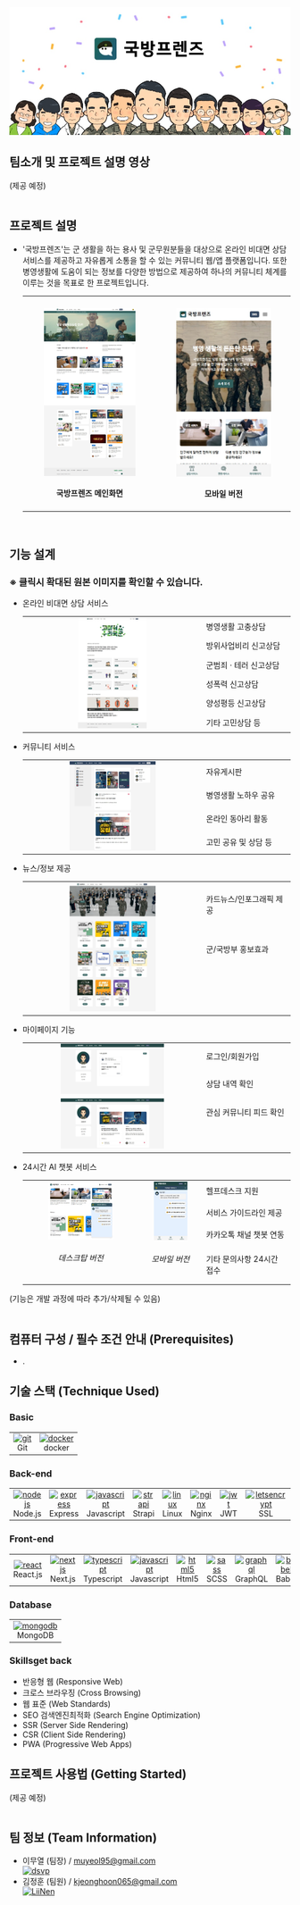 
<p align="center"><img src="/image/LOGO_README.jpg"></p>

## 팀소개 및 프로젝트 설명 영상
(제공 예정)<br><br>

## 프로젝트 설명
 * '국방프렌즈'는 군 생활을 하는 용사 및 군무원분들을 대상으로 온라인 비대면 상담 서비스를 제공하고 자유롭게 소통을 할 수 있는 커뮤니티 웹/앱 플랫폼입니다. 또한 병영생활에 도움이 되는 정보를 다양한 방법으로 제공하여 하나의 커뮤니티 체계를 이루는 것을 목표로 한 프로젝트입니다.
   <table><tbody><tr>
   <td width="50%"><h4 align="center"><a href="https://raw.githubusercontent.com/osamhack2020/WEB_KookbangFriends_Woowahan/master/image/0_HOME.jpg"><img src="/image/0_HOME.jpg" width="72.3307%" height="72.3307%"></a><br><br>국방프렌즈 메인화면</h4></td>
   <td width="50%"><h4 align="center"><a href="https://raw.githubusercontent.com/osamhack2020/WEB_KookbangFriends_Woowahan/master/image/0_HOME_MOB.jpg"><img src="/image/0_HOME_MOB.jpg" width="75%" height="75%"></a><br><br>모바일 버전</h4></td>
    </tr></tbody></table>
    <br>

## 기능 설계
### ※ 클릭시 확대된 원본 이미지를 확인할 수 있습니다.
 * 온라인 비대면 상담 서비스<br>
   <table>
        <tbody><tr>
            <td rowspan="6"><div align="center"><a href="https://raw.githubusercontent.com/osamhack2020/WEB_KookbangFriends_Woowahan/master/image/2_CONSULT.jpg" target="_blank"><img src="/image/2_CONSULT_readme.jpg" width="40%" height="40%"></a></div></td>
            <td width="33%"> 병영생활 고충상담 </td>
        </tr>
        <tr>
            <td> 방위사업비리 신고상담 </td>
        </tr>
        <tr>
            <td> 군범죄 · 테러 신고상담 </td>
        </tr>
        <tr>
            <td> 성폭력 신고상담 </td>
        </tr>
        <tr>
            <td> 양성평등 신고상담 </td>
        </tr>
        <tr>
            <td> 기타 고민상담 등 </td>
        </tr>
   </tbody></table>
   
 * 커뮤니티 서비스<br>
    <table>
        <tbody><tr>
            <td rowspan="4"><div align="center"><a href="https://raw.githubusercontent.com/osamhack2020/WEB_KookbangFriends_Woowahan/master/image/4_COMMUNITY.jpg" target="_blank"><img src="/image/4_COMMUNITY_readme.jpg" width="50%" height="50%"></a></div></td>
            <td width="33%"> 자유게시판 </td>
        </tr>
        <tr>
            <td> 병영생활 노하우 공유 </td>
        </tr>
        <tr>
            <td> 온라인 동아리 활동 </td>
        </tr>
        <tr>
            <td> 고민 공유 및 상담 등 </td>
        </tr>
   </tbody></table>
    
 * 뉴스/정보 제공<br>
    <table>
        <tbody><tr>
            <td rowspan="4"><div align="center"><a href="https://raw.githubusercontent.com/osamhack2020/WEB_KookbangFriends_Woowahan/master/image/3_CARD.jpg"><img src="/image/3_CARD_readme.jpg" width="50%" height="20%"></a></div></td>
            <td width="33%" height="75"> 카드뉴스/인포그래픽 제공 </td>
        </tr>
        <tr>
            <td height="75"> 군/국방부 홍보효과 </td>
        </tr>
        <tr>
           <td rowspan="2"></td>
        </tr>
        <tr>
        </tr>
   </tbody></table>
    
 * 마이페이지 기능<br>
     <table>
        <tbody><tr>
            <td rowspan="2"><div align="center"><a href="https://raw.githubusercontent.com/osamhack2020/WEB_KookbangFriends_Woowahan/master/image/9_CONLIST.jpg"><img src="/image/9_CONLIST_readme.jpg" width="60%" height="60%"></a></div></td>
            <td width="33%"> 로그인/회원가입 </td>
        </tr>
        <tr>
            <td> 상담 내역 확인 </td>
        </tr>
        <tr>
            <td rowspan="2"><div align="center"><a href="https://raw.githubusercontent.com/osamhack2020/WEB_KookbangFriends_Woowahan/master/image/9_LIKE.jpg"><img src="/image/9_LIKE_readme.jpg" width="60%" height="60%"></a></div></td>
           <td>관심 커뮤니티 피드 확인</td>
        </tr>
        <tr>
           <td>　</td>
        </tr>
   </tbody></table>
    
 * 24시간 AI 챗봇 서비스<br>
      <table>
        <tbody><tr>
            <td rowspan="4"><div align="center"><a href="https://raw.githubusercontent.com/osamhack2020/WEB_KookbangFriends_Woowahan/master/image/5_CHAT_COM.jpg"><img src="/image/5_CHAT_COM_readme.jpg" width="60%" height="60%"></a><br><h6>데스크탑 버전</h6></div></td>
            <td rowspan="4"><div align="center"><a href="https://raw.githubusercontent.com/osamhack2020/WEB_KookbangFriends_Woowahan/master/image/5_CHAT_MOB_readme.jpg"><img src="/image/5_CHAT_MOB_readme.jpg" width="60%" height="60%"></a><br><h6>모바일 버전</h6></div></td>
            <td width="33%"> 헬프데스크 지원 </td>
        </tr>
        <tr>
            <td> 서비스 가이드라인 제공 </td>
        </tr>
        <tr>
           <td> 카카오톡 채널 챗봇 연동 </td>
        </tr>
        <tr>
           <td> 기타 문의사항 24시간 접수 </td>
        </tr>
   </tbody></table>
   
 (기능은 개발 과정에 따라 추가/삭제될 수 있음)<br><br>  
## 컴퓨터 구성 / 필수 조건 안내 (Prerequisites)
 * .
## 기술 스택 (Technique Used)
### Basic
<table><tbody>
 <tr>
  <td>
   <div align="center"><a href="https://git-scm.com/" target="_blank"> <img src="https://www.vectorlogo.zone/logos/git-scm/git-scm-icon.svg" alt="git" width="40" height="40"/> </a><br>Git</div>
  </td>
  <td>
   <div align="center"><a href="https://www.docker.com/" target="_blank"> <img src="https://devicons.github.io/devicon/devicon.git/icons/docker/docker-original-wordmark.svg" alt="docker" width="40" height="40"/> </a><br>docker</div>
  </td>
 </tr>
 </tbody></table>
 
### Back-end
<table><tbody>
 <tr>
  <td width="60">
   <div align="center"><a href="https://nodejs.org" target="_blank"> <img src="https://devicons.github.io/devicon/devicon.git/icons/nodejs/nodejs-original-wordmark.svg" alt="nodejs" width="40" height="40"/> </a><br>Node.js</div>
  </td>
  <td width="60">
   <div align="center"><a href="https://expressjs.com" target="_blank"> <img src="https://devicons.github.io/devicon/devicon.git/icons/express/express-original-wordmark.svg" alt="express" width="40" height="40"/> </a><br>Express</div>
  </td>
  <td width="60">
   <div align="center"><a href="https://developer.mozilla.org/en-US/docs/Web/JavaScript" target="_blank"> <img src="https://devicons.github.io/devicon/devicon.git/icons/javascript/javascript-original.svg" alt="javascript" width="40" height="40"/> </a><br>Javascript</div>
  </td>
  <td width="60">
   <div align="center"><a href="https://strapi.io/" target="_blank"> <img src="https://strapi.io/assets/strapi-logo-dark.svg" alt="strapi" width="40" height="40"/> </a><br>Strapi</div>
  </td>
  <td width="60">
   <div align="center"><a href="https://www.linux.org/" target="_blank"> <img src="https://devicons.github.io/devicon/devicon.git/icons/linux/linux-original.svg" alt="linux" width="40" height="40"/> </a><br>Linux</div>
  </td>
  <td width="60">
   <div align="center"><a href="https://www.nginx.com" target="_blank"> <img src="https://devicons.github.io/devicon/devicon.git/icons/nginx/nginx-original.svg" alt="nginx" width="40" height="40"/> </a><br>Nginx</div>
  </td>
  <td width="60">
   <div align="center"><a href="https://jwt.io" target="_blank"> <img src="https://jwt.io/img/pic_logo.svg" alt="jwt" width="40" height="40"/> </a><br>JWT</div>
  </td>
  </td>
  <td width="60">
   <div align="center"><a href="https://letsencrypt.org/" target="_blank"> <img src="https://letsencrypt.org/images/le-logo-standard.svg" alt="letsencrypt" width="40" height="40"/> </a><br>SSL</div>
  </td>
 </tr>
 </tbody></table>
  
### Front-end
<table><tbody>
 <tr>
  <td>
   <div align="center"><a href="https://reactjs.org/" target="_blank"> <img src="https://devicons.github.io/devicon/devicon.git/icons/react/react-original-wordmark.svg" alt="react" width="40" height="40"/> </a><br>React.js</div>
  </td>
  <td>
   <div align="center"><a href="https://nextjs.org/" target="_blank"> <img src="https://cdn.worldvectorlogo.com/logos/nextjs-3.svg" alt="nextjs" width="40" height="40"/> </a><br>Next.js</div>
  </td>
  <td>
   <div align="center"><a href="https://www.typescriptlang.org/" target="_blank"> <img src="https://devicons.github.io/devicon/devicon.git/icons/typescript/typescript-original.svg" alt="typescript" width="40" height="40"/> </a><br>Typescript</div>
  </td>
  <td width="60">
   <div align="center"><a href="https://developer.mozilla.org/en-US/docs/Web/JavaScript" target="_blank"> <img src="https://devicons.github.io/devicon/devicon.git/icons/javascript/javascript-original.svg" alt="javascript" width="40" height="40"/> </a><br>Javascript</div>
  </td>
  <td>
   <div align="center"><a href="https://www.w3.org/html/" target="_blank"> <img src="https://devicons.github.io/devicon/devicon.git/icons/html5/html5-original-wordmark.svg" alt="html5" width="40" height="40"/> </a><br>Html5</div>
  </td>
  <td>
   <div align="center"><a href="https://sass-lang.com" target="_blank"> <img src="https://devicons.github.io/devicon/devicon.git/icons/sass/sass-original.svg" alt="sass" width="40" height="40"/> </a><br>SCSS</div>
  </td>
  <td>
   <div align="center"><a href="https://graphql.org" target="_blank"> <img src="https://www.vectorlogo.zone/logos/graphql/graphql-icon.svg" alt="graphql" width="40" height="40"/> </a><br>GraphQL</div>
  </td>
  <td>
   <div align="center"><a href="https://babeljs.io/" target="_blank"> <img src="https://www.vectorlogo.zone/logos/babeljs/babeljs-icon.svg" alt="babel" width="40" height="40"/> </a><br>Babel</div>
  </td>
  <td>
   <div align="center"><a href="https://webpack.js.org" target="_blank"> <img src="https://devicons.github.io/devicon/devicon.git/icons/webpack/webpack-original.svg" alt="webpack" width="40" height="40"/> </a><br>Webpack</div>
  </td>
  <td>
   <div align="center"><a href="https://www.apollographql.com/" target="_blank"><img src="https://user-images.githubusercontent.com/841294/53402609-b97a2180-39ba-11e9-8100-812bab86357c.png" alt="Apollo" height="40"/> </a><br>Apollo</div>
  </td>
 </tr>
 </tbody></table>
 
 ### Database
 <table><tbody>
 <tr>
  <td>
   <div align="center"><a href="https://www.mongodb.com/" target="_blank"> <img src="https://devicons.github.io/devicon/devicon.git/icons/mongodb/mongodb-original-wordmark.svg" alt="mongodb" width="40" height="40"/> </a><br>MongoDB</div>
  </td></tr>
 </tbody></table>
 
 ### Skillsget back
 - 반응형 웹 (Responsive Web)
 - 크로스 브라우징 (Cross Browsing)
 - 웹 표준 (Web Standards)
 - SEO 검색엔진최적화 (Search Engine Optimization)
 - SSR (Server Side Rendering)
 - CSR (Client Side Rendering)
 - PWA (Progressive Web Apps)
 
## 프로젝트 사용법 (Getting Started)
(제공 예정)<br><br>

## 팀 정보 (Team Information)
 * 이무열 (팀장) / muyeol95@gmail.com<br><a href="https://github.com/dsvp"><img src="https://img.shields.io/badge/Github-dsvp-green?style=flat&logo=github" alt="dsvp"></a>
 * 김정훈 (팀원) / kjeonghoon065@gmail.com<br><a href="https://github.com/LiiNen"><img src="https://img.shields.io/badge/Github-LiiNen-green?style=flat&logo=github" alt="LiiNen"></a>
